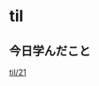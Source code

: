 # til

## 今日学んだこと

[til/21](https://github.com/tokiohamamatsu/til/blob/master/%E6%B4%BB%E5%8B%95%E8%A8%98%E9%8C%B2/2022/07/21.md)
